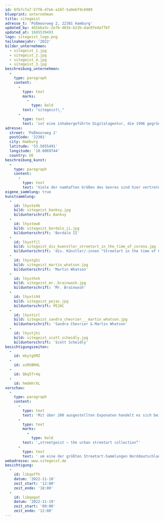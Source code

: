 ```yaml
---
id: 6fb7cfa7-57f6-47eb-a16f-5a9ebf9c6989
blueprint: unternehman
title: sitegeist
adresse_t: 'Poßmoorweg 2, 22301 Hamburg'
updated_by: 4d1bba3c-2e7b-401b-b23b-dae97edaf7bf
updated_at: 1685539493
logo: sitegeist_logo.png
teilnahmejahr: '2022'
bilder_unternehmen:
  - sitegeist_1.jpg
  - sitegeist_2.jpg
  - sitegeist_4.jpg
  - sitegeist_3.jpg
beschreibung_unternehmen:
  -
    type: paragraph
    content:
      -
        type: text
        marks:
          -
            type: bold
        text: "sitegeist\_"
      -
        type: text
        text: 'ist eine inhabergeführte Digitalagentur, die 1996 gegründet wurde und 75 Mitarbeiter/-innen beschäftigt. Die Agentur begleitet ihre Kunden bei der digitalen Transformation vom Consulting, über Konzeption und Kreation, bei der technischen Umsetzung, bis hin zur konsequent agilen Projektsteuerung. sitegeist zeichnet sich durch sein innovatives Agentur-Framework RE.A.L. und die mehrfach ausgezeichnete Mitarbeiterzufriedenheit aus.'
adresse:
  street: 'Poßmoorweg 2'
  postCode: '22301'
  city: Hamburg
  latitude: '53.5855491'
  longitude: '10.0069744'
  country: DE
beschreibung_kunst:
  -
    type: paragraph
    content:
      -
        type: text
        text: 'Viele der namhaften Größen des Genres sind hier vertreten: Shepard Fairey (OBEY), Banksy, Mr. Brainwash, Invader, Martin Whatson, PEJAC, Sandra Chevrier, d*face, 1UP-Crew, aquagringo.'
eigene_sammlung: true
kunstsammlung:
  -
    id: lhyxte4b
    bild: sitegeist_banksy.jpg
    bildunterschrift: Banksy
  -
    id: lhyxtew6
    bild: sitegeist_bordalo_ii.jpg
    bildunterschrift: 'Bordalo II'
  -
    id: lhyxtfjl
    bild: sitegeist_div_kuenstler_streetart_in_the_time_of_corona.jpg
    bildunterschrift: 'div. Künstler/-innen "Streetart in the time of Corona"'
  -
    id: lhyxtg5i
    bild: sitegeist_martin_whatson.jpg
    bildunterschrift: 'Martin Whatson'
  -
    id: lhyxthnh
    bild: sitegeist_mr._brainwash.jpg
    bildunterschrift: 'Mr. Brainwash'
  -
    id: lhyxti94
    bild: sitegeist_pejac.jpg
    bildunterschrift: PEJAC
  -
    id: lhyxtivl
    bild: sitegeist_sandra_chevrier___martin_whatson.jpg
    bildunterschrift: 'Sandra Chevrier & Martin Whatson'
  -
    id: lhyxtjhi
    bild: sitegeist_scott_scheidly.jpg
    bildunterschrift: 'Scott Scheidly'
besichtigungszeiten:
  -
    id: mkytg5MZ
  -
    id: ozRO8M4L
  -
    id: Qbq5Tr4q
  -
    id: hmdmhrXL
vorschau:
  -
    type: paragraph
    content:
      -
        type: text
        text: 'Mit über 200 ausgestellten Exponaten handelt es sich bei der Sammlung '
      -
        type: text
        marks:
          -
            type: bold
        text: '„streetgeist – the urban streetart collection“'
      -
        type: text
        text: ' um eine der größten Streetart-Sammlungen Norddeutschlands.'
webadresse: www.sitegeist.de
besichtigung:
  -
    id: libqoffh
    datum: '2022-11-18'
    zeit_start: '12:00'
    zeit_ende: '18:00'
  -
    id: libqogat
    datum: '2022-11-19'
    zeit_start: '09:00'
    zeit_ende: '12:00'
---
```

